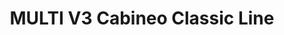 --- 
title  : "MULTI V3 Cabineo Classic Line "
category   : "Multi-spindle heads for CNC machines"
headline   : " "
short_desc: "Multi-spindle head "
long_desc: " "
img   : "/images/BENZ-Mehrspindelkopf-Cabineo.png"
series : "/benz/wood/woodtoolingtechnologies/multispindles/"
link : "multiv3cabineo"
---